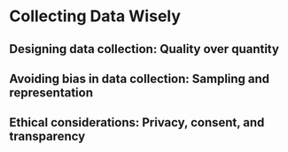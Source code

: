 # Collecting Data Wisely

## Designing data collection: Quality over quantity

## Avoiding bias in data collection: Sampling and representation

## Ethical considerations: Privacy, consent, and transparency
